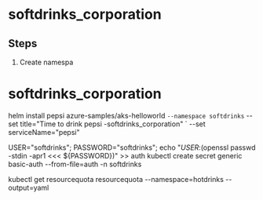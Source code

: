 # softdrinks_corporation

## Steps
1. Create namespa

# softdrinks_corporation
helm install pepsi azure-samples/aks-helloworld `
    --namespace softdrinks `
    --set title="Time to drink pepsi          -softdrinks_corporation" `
    --set serviceName="pepsi"


USER="softdrinks"; PASSWORD="softdrinks"; echo "${USER}:$(openssl passwd -stdin -apr1 <<< ${PASSWORD})" >> auth
kubectl create secret generic basic-auth --from-file=auth -n softdrinks

kubectl get resourcequota resourcequota --namespace=hotdrinks --output=yaml







